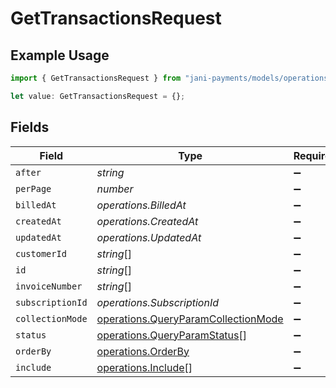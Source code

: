 # GetTransactionsRequest

## Example Usage

```typescript
import { GetTransactionsRequest } from "jani-payments/models/operations";

let value: GetTransactionsRequest = {};
```

## Fields

| Field                                                                                      | Type                                                                                       | Required                                                                                   | Description                                                                                |
| ------------------------------------------------------------------------------------------ | ------------------------------------------------------------------------------------------ | ------------------------------------------------------------------------------------------ | ------------------------------------------------------------------------------------------ |
| `after`                                                                                    | *string*                                                                                   | :heavy_minus_sign:                                                                         | N/A                                                                                        |
| `perPage`                                                                                  | *number*                                                                                   | :heavy_minus_sign:                                                                         | N/A                                                                                        |
| `billedAt`                                                                                 | *operations.BilledAt*                                                                      | :heavy_minus_sign:                                                                         | N/A                                                                                        |
| `createdAt`                                                                                | *operations.CreatedAt*                                                                     | :heavy_minus_sign:                                                                         | N/A                                                                                        |
| `updatedAt`                                                                                | *operations.UpdatedAt*                                                                     | :heavy_minus_sign:                                                                         | N/A                                                                                        |
| `customerId`                                                                               | *string*[]                                                                                 | :heavy_minus_sign:                                                                         | N/A                                                                                        |
| `id`                                                                                       | *string*[]                                                                                 | :heavy_minus_sign:                                                                         | N/A                                                                                        |
| `invoiceNumber`                                                                            | *string*[]                                                                                 | :heavy_minus_sign:                                                                         | N/A                                                                                        |
| `subscriptionId`                                                                           | *operations.SubscriptionId*                                                                | :heavy_minus_sign:                                                                         | N/A                                                                                        |
| `collectionMode`                                                                           | [operations.QueryParamCollectionMode](../../models/operations/queryparamcollectionmode.md) | :heavy_minus_sign:                                                                         | N/A                                                                                        |
| `status`                                                                                   | [operations.QueryParamStatus](../../models/operations/queryparamstatus.md)[]               | :heavy_minus_sign:                                                                         | N/A                                                                                        |
| `orderBy`                                                                                  | [operations.OrderBy](../../models/operations/orderby.md)                                   | :heavy_minus_sign:                                                                         | N/A                                                                                        |
| `include`                                                                                  | [operations.Include](../../models/operations/include.md)[]                                 | :heavy_minus_sign:                                                                         | N/A                                                                                        |